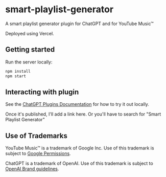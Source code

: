 # smart-playlist-generator

A smart playlist generator plugin for ChatGPT and for YouTube Music™

Deployed using Vercel.

## Getting started

Run the server locally:

```bash
npm install
npm start
```

## Interacting with plugin

See the [ChatGPT Plugins Documentation](https://platform.openai.com/docs/plugins/introduction) for how to try it out locally.

Once it's published, I'll add a link here. Or you'll have to search for "Smart Playlist Generator"

## Use of Trademarks

YouTube Music™ is a trademark of Google Inc. Use of this trademark is subject to [Google Permissions](https://about.google/brand-resource-center/).

ChatGPT is a trademark of OpenAI. Use of this trademark is subject to [OpenAI Brand guidelines](https://openai.com/brand).
